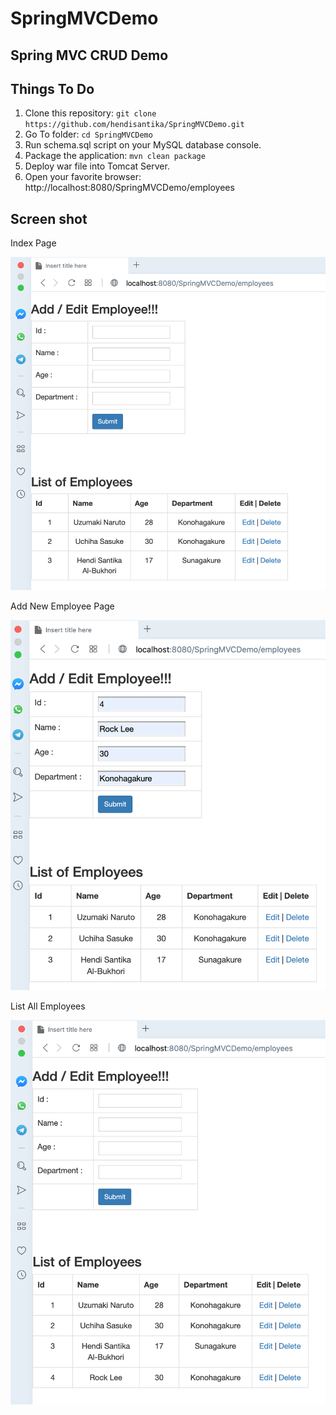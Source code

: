 # SpringMVCDemo

## Spring MVC CRUD Demo

## Things To Do

1. Clone this repository: `git clone https://github.com/hendisantika/SpringMVCDemo.git`
2. Go To folder: `cd SpringMVCDemo`
3. Run schema.sql script on your MySQL database console.
4. Package the application: `mvn clean package`
5. Deploy war file into Tomcat Server.
6. Open your favorite browser: http://localhost:8080/SpringMVCDemo/employees

## Screen shot

Index Page

![Index Page](img/index.png "Index Page")

Add New Employee Page

![Add New Employee Page](img/add.png "Add New Employee Page")

List All Employees

![List All Employees](img/list.png "List All Employees")